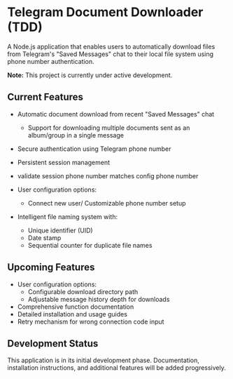 # Telegram Document Downloader (TDD)

A Node.js application that enables users to automatically download files from Telegram's "Saved Messages" chat to their local file system using phone number authentication.

**Note:** This project is currently under active development.

## Current Features

- Automatic document download from recent "Saved Messages" chat
  - Support for downloading multiple documents sent as an album/group in a single message
- Secure authentication using Telegram phone number
- Persistent session management
- validate session phone number matches config phone number

- User configuration options:

  - Connect new user/ Customizable phone number setup

- Intelligent file naming system with:
  - Unique identifier (UID)
  - Date stamp
  - Sequential counter for duplicate file names

## Upcoming Features

- User configuration options:
  - Configurable download directory path
  - Adjustable message history depth for downloads
- Comprehensive function documentation
- Detailed installation and usage guides
- Retry mechanism for wrong connection code input

## Development Status

This application is in its initial development phase. Documentation, installation instructions, and additional features will be added progressively.
